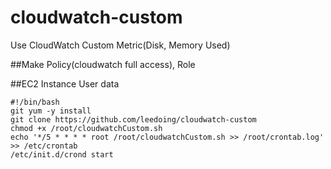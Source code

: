 # cloudwatch-custom
Use CloudWatch Custom Metric(Disk, Memory Used)

##Make Policy(cloudwatch full access), Role

##EC2 Instance User data
```
#!/bin/bash
git yum -y install
git clone https://github.com/leedoing/cloudwatch-custom
chmod +x /root/cloudwatchCustom.sh
echo '*/5 * * * * root /root/cloudwatchCustom.sh >> /root/crontab.log' >> /etc/crontab
/etc/init.d/crond start
```
